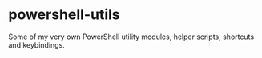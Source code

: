 # powershell-utils
Some of my very own PowerShell utility modules, helper scripts, shortcuts and keybindings. 

